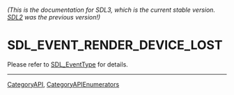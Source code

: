 ###### (This is the documentation for SDL3, which is the current stable version. [SDL2](https://wiki.libsdl.org/SDL2/) was the previous version!)
# SDL_EVENT_RENDER_DEVICE_LOST

Please refer to [SDL_EventType](SDL_EventType) for details.

----
[CategoryAPI](CategoryAPI), [CategoryAPIEnumerators](CategoryAPIEnumerators)

